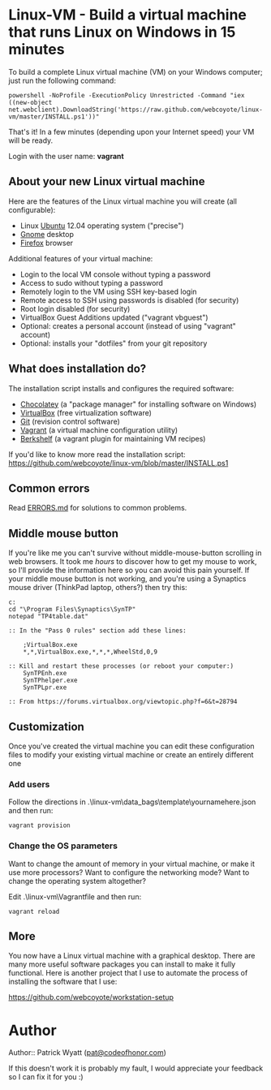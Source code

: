 # Linux-VM - Build a virtual machine that runs Linux on Windows in 15 minutes

To build a complete Linux virtual machine (VM) on your Windows computer; just run the following command:

    powershell -NoProfile -ExecutionPolicy Unrestricted -Command "iex ((new-object net.webclient).DownloadString('https://raw.github.com/webcoyote/linux-vm/master/INSTALL.ps1'))"

That's it! In a few minutes (depending upon your Internet speed) your VM will be ready.

Login with the user name: **vagrant**


## About your new Linux virtual machine

Here are the features of the Linux virtual machine you will create (all configurable):

* Linux [Ubuntu](http://www.ubuntu.com/) 12.04 operating system ("precise")
* [Gnome](http://www.gnome.org/) desktop
* [Firefox](http://www.mozilla.org/en-US/firefox/new/) browser

Additional features of your virtual machine:

* Login to the local VM console without typing a password
* Access to sudo without typing a password
* Remotely login to the VM using SSH key-based login
* Remote access to SSH using passwords is disabled (for security)
* Root login disabled (for security)
* VirtualBox Guest Additions updated ("vagrant vbguest")
* Optional: creates a personal account (instead of using "vagrant" account)
* Optional: installs your "dotfiles" from your git repository


## What does installation do?

The installation script installs and configures the required software:

* [Chocolatey](http://chocolatey.org/) (a "package manager" for installing software on Windows)
* [VirtualBox](https://www.virtualbox.org/) (free virtualization software)
* [Git](http://git-scm.com/) (revision control software)
* [Vagrant](http://vagrantup.com/) (a virtual machine configuration utility)
* [Berkshelf](http://berkshelf.com/) (a vagrant plugin for maintaining VM recipes)

If you'd like to know more read the installation script: https://github.com/webcoyote/linux-vm/blob/master/INSTALL.ps1


## Common errors

Read [ERRORS.md](https://github.com/webcoyote/linux-vm/blob/master/ERRORS.md) for solutions to common problems.


## Middle mouse button

If you're like me you can't survive without middle-mouse-button scrolling in web browsers. It took me *hours* to discover how to get my mouse to work, so I'll provide the information here so you can avoid this pain yourself. If your middle mouse button is not working, and you're using a Synaptics mouse driver (ThinkPad laptop, others?) then try this:

    c:
    cd "\Program Files\Synaptics\SynTP"
    notepad "TP4table.dat"

    :: In the "Pass 0 rules" section add these lines:

        ;VirtualBox.exe
        *,*,VirtualBox.exe,*,*,*,WheelStd,0,9

    :: Kill and restart these processes (or reboot your computer:)
        SynTPEnh.exe
        SynTPhelper.exe
        SynTPLpr.exe

    :: From https://forums.virtualbox.org/viewtopic.php?f=6&t=28794

## Customization

Once you've created the virtual machine you can edit these configuration files to modify your existing virtual machine or create an entirely different one

### Add users

Follow the directions in .\linux-vm\data_bags\template\yournamehere.json and then run:

    vagrant provision

### Change the OS parameters

Want to change the amount of memory in your virtual machine, or make it use more processors? Want to configure the networking mode? Want to change the operating system altogether?

Edit .\linux-vm\Vagrantfile and then run:

    vagrant reload

## More

You now have a Linux virtual machine with a graphical desktop. There are many more useful software packages you can install to make it fully functional. Here is another project that I use to automate the process of installing the software that I use:

https://github.com/webcoyote/workstation-setup


# Author

Author:: Patrick Wyatt (pat@codeofhonor.com)

If this doesn't work it is probably my fault, I would appreciate your feedback so I can fix it for you :)
